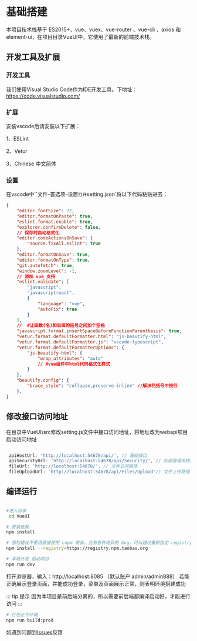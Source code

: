 # 基础搭建

本项目技术栈基于 ES2015+、vue、vuex、vue-router 、vue-cli 、axios 和 element-ui，在项目目录VueUI中，它使用了最新的前端技术栈。

## 开发工具及扩展

### 开发工具
我们使用Visual Studio Code作为IDE开发工具。下地址：https://code.visualstudio.com/

### 扩展
安装vscode后请安装以下扩展：

1、ESLint

2、Vetur

3、Chinese 中文简体

### 设置

在vscode中``文件-首选项-设置`打开`setting.json`将以下代码粘贴进去：

``` json
{
    "editor.fontSize": 22,
    "editor.formatOnPaste": true,
    "eslint.format.enable": true,
    "explorer.confirmDelete": false,
    // 保存时自动格式化
    "editor.codeActionsOnSave": {
        "source.fixAll.eslint": true
    },
    "editor.formatOnSave": true,
    "editor.formatOnType": true,
    "git.autofetch": true,
    "window.zoomLevel": -1,
    // 添加 vue 支持
    "eslint.validate": [
        "javascript",
        "javascriptreact",
        {
            "language": "vue",
            "autoFix": true
        }
    ],
    //  #让函数(名)和后面的括号之间加个空格
    "javascript.format.insertSpaceBeforeFunctionParenthesis": true,
    "vetur.format.defaultFormatter.html": "js-beautify-html",
    "vetur.format.defaultFormatter.js": "vscode-typescript",
    "vetur.format.defaultFormatterOptions": {
        "js-beautify-html": {
            "wrap_attributes": "auto"
            // #vue组件中html代码格式化样式
        }
    },
    "beautify.config": {
        "brace_style": "collapse,preserve-inline" //解决花括号中换行
    },
}
```


## 修改接口访问地址

在目录中VueUI\src修改setting.js文件中接口访问地址，将地址改为webapi项目启动访问地址


```js

 apiHostUrl: 'http://localhost:54678/api/', // 基础接口
 apiSecurityUrl: 'http://localhost:54678/api/Security/', // 权限管理系统接口
 fileUrl: 'http://localhost:54678/', // 文件访问路径
 fileUploadUrl: 'http://localhost:54678/api/Files/Upload'// 文件上传路径

```

## 编译运行

```sh

#进入目录
 cd VueUI

# 安装依赖
npm install

# 强烈建议不要用直接使用 cnpm 安装，会有各种诡异的 bug，可以通过重新指定 registry 来解决 npm 安装速度慢的问题。
npm install --registry=https://registry.npm.taobao.org

# 本地开发 启动项目
npm run dev
```
打开浏览器，输入：http://localhost:8085 （默认账户 admin/admin888）
若能正确展示登录页面，并能成功登录，菜单及页面展示正常，则表明环境搭建成功


::: tip 提示
因为本项目是前后端分离的，所以需要前后端都编译启动好，才能进行访问
:::

```sh
# 打包正式环境
npm run build:prod
```

如遇到问题到[Issues](https://gitee.com/yuebon/YuebonNetCore/issues)反馈
